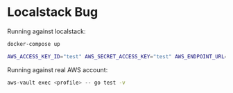 # Localstack Bug

Running against localstack:

```sh
docker-compose up

AWS_ACCESS_KEY_ID="test" AWS_SECRET_ACCESS_KEY="test" AWS_ENDPOINT_URL=http://localhost:4566 go test -v
```

Running against real AWS account:

```sh
aws-vault exec <profile> -- go test -v
```